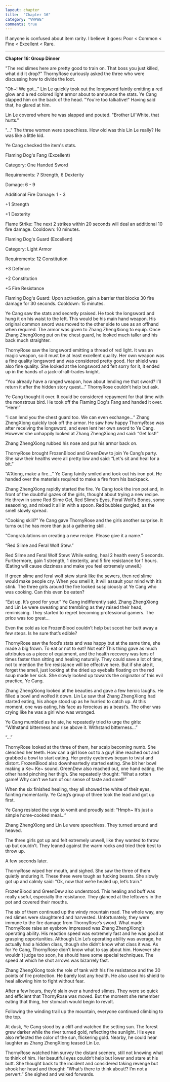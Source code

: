 ```yaml
---
layout: chapter
title:  "Chapter 16"
category: "VWPWE"
comments: true
---
```


If anyone is confused about item rarity. I believe it goes: Poor < Common < Fine < Excellent < Rare.

---

**Chapter 16: Group Dinner**

"The red slimes here are pretty good to train on. That boss you just killed, what did it drop?" ThornyRose curiously asked the three who were discussing how to divide the loot.

"Oh~! We got..." Lin Le quickly took out the longsword faintly emitting a red glow and a red colored light armor about to announce the stats. Ye Cang slapped him on the back of the head. "You're too talkative!" Having said that, he glared at him.

Lin Le covered where he was slapped and pouted. "Brother Lil'White, that hurts."

"..." The three women were speechless. How old was this Lin Le really? He was like a little kid.

Ye Cang checked the item's stats.

Flaming Dog's Fang (Excellent)

Category: One Handed Sword

Requirements: 7 Strength, 6 Dexterity

Damage: 6 - 9

Additional Fire Damage: 1 - 3

+1 Strength

+1 Dexterity

Flame Strike: The next 2 strikes within 20 seconds will deal an additional 10 fire damage. Cooldown: 10 minutes.

Flaming Dog's Guard (Excellent)

Category: Light Armor

Requirements: 12 Constitution

+3 Defence

+2 Constitution

+5 Fire Resistance

Flaming Dog's Guard: Upon activation, gain a barrier that blocks 30 fire damage for 30 seconds. Cooldown: 15 minutes.

Ye Cang saw the stats and secretly praised. He took the longsword and hung it on his waist to the left. This would be his main hand weapon. His original common sword was moved to the other side to use as an offhand when required. The armor was given to Zhang ZhengXiong to equip. Once Zhang ZhengXiong put on the chest guard, he looked much taller and his back much straighter.

ThornyRose saw the longsword emitting a thread of red light. It was an magic weapon, so it must be at least excellent quality. Her own weapon was a fine quality longsword and was considered pretty good. Her shield was also fine quality. She looked at the longsword and felt sorry for it, it ended up in the hands of a jack-of-all-trades knight. 

“You already have a ranged weapon, how about lending me that sword? I’ll return it after the hidden story quest…” ThornyRose couldn’t help but ask.

Ye Cang thought it over. It could be considered repayment for that time with the monstrous bird. He took off the Flaming Dog's Fang and handed it over. “Here!”

“I can lend you the chest guard too. We can even exchange…” Zhang ZhengXiong quickly took off the armor. He saw how happy ThornyRose was after receiving the longsword, and even lent her own sword to Ye Cang. However she unhappily looked at Zhang ZhengXiong and said: “Get lost!”

Zhang ZhengXiong rubbed his nose and put his armor back on.

ThornyRose brought FrozenBlood and GreenDew to join Ye Cang’s party. She saw their healths were all pretty low and said: “Let's sit and heal for a bit.”

“A’Xiong, make a fire…” Ye Cang faintly smiled and took out his iron pot. He handed over the materials required to make a fire from his backpack. 

Zhang ZhengXiong rapidly started the fire. Ye Cang took the iron pot and, in front of the doubtful gazes of the girls, thought about trying a new recipe.  He threw in some Red Slime Gel, Red Slime’s Eyes, Feral Wolf’s Bones, some seasoning, and mixed it all in with a spoon. Red bubbles gurgled, as the smell slowly spread. 

“Cooking skill?” Ye Cang gave ThornyRose and the girls another surprise. It turns out he has more than just a gathering skill. 

“Congratulations on creating a new recipe. Please give it a name.”

“Red Slime and Feral Wolf Stew.”

Red Slime and Feral Wolf Stew: While eating, heal 2 health every 5 seconds. Furthermore, gain 1 strength, 1 dexterity, and 5 fire resistance for 1 hours. (Eating will cause dizziness and make you feel extremely unwell.)

If green slime and feral wolf stew stunk like the sewers, then red slime would make people cry. When you smell it, it will assault your mind with it’s stink. The three girls around the fire looked suspiciously at Ye Cang who was cooking. Can this even be eaten?

“Eat up. It’s good for your.” Ye Cang indifferently said. Zhang ZhengXiong and Lin Le were sweating and trembling as they raised their head, reminiscing. They started to regret becoming professional gamers. The price was too great…

Even the cold as ice FrozenBlood couldn’t help but scoot her butt away a few steps. Is he sure that’s edible?

ThornyRose saw the food’s stats and was happy but at the same time, she made a big frown. To eat or not to eat? Not eat? This thing gave as much attributes as a piece of equipment, and the health recovery was tens of times faster than sitting and healing naturally. They could save a lot of time, not to mention the fire resistance will be effective here. But if she ate it, forget the smell, just looking at the dried up eyeballs floating on the red soup made her sick. She slowly looked up towards the originator of this evil practice, Ye Cang.

Zhang ZhengXiong looked at the beauties and gave a few heroic laughs. He filled a bowl and wolfed it down. Lin Le saw that Zhang ZhengXiong had started eating, his ahoge stood up as he hurried to catch up. At this moment, one was eating, his face as ferocious as a beast’s. The other was crying like he was a girl who was wronged.

Ye Cang mumbled as he ate, he repeatedly tried to urge the girls: “Withstand bitterness and rise above it. Withstand bitterness...”

“...”

ThornyRose looked at the three of them, her scalp becoming numb. She clenched her teeth. How can a girl lose out to a guy! She reached out and grabbed a bowl to start eating. Her pretty eyebrows began to twist and distort. FrozenBlood also downheartedly started eating. She bit her bowl making a Ke~ Ke~ sound. GreenDew also reached out, one hand eating, the other hand pinching her thigh. She repeatedly thought: “What a rotten game! Why can’t we turn of our sense of taste and smell!”

When the six finished healing, they all showed the white of their eyes, fainting momentarily. Ye Cang’s group of three took the lead and got up first.

Ye Cang resisted the urge to vomit and proudly said: “Hmph~ It’s just a simple home-cooked meal...”

Zhang ZhengXiong and Lin Le were speechless. They turned around and heaved.

The three girls got up and felt extremely unwell, like they wanted to throw up but couldn’t. They leaned against the warm rocks and tried their best to throw up. 

A few seconds later.

ThornyRose wiped her mouth, and sighed. She saw the three of them quietly enduring it. These three were tough as fucking beasts. She slowly got up and calmly said: “Ok, now that we’re healed up, let’s train.”

FrozenBlood and GreenDew also understood. This healing and buff was really useful, especially the resistance. They glanced at the leftovers in the pot and covered their mouths.

The six of them continued up the windy mountain road. The whole way, any red slimes were slaughtered and harvested. Unfortunately, they were immune to the fire damage from ThornyRose’s sword. What made ThornyRose raise an eyebrow impressed was Zhang ZhengXiong’s operating ability. His reaction speed was extremely fast and he was good at grasping opportunities. Although Lin Le’s operating ability was average, he actually had a hidden class, though she didn’t know what class it was. As for Ye Cang, ThornyRose didn’t know what to say about him. However she wouldn’t judge too soon, he should have some special techniques. The speed at which he shot arrows was bizarrely fast.

Zhang ZhengXiong took the role of tank with his fire resistance and the 30 points of fire protection. He barely lost any health. He also used his shield to heal allowing him to fight without fear.

After a few hours, they’d slain over a hundred slimes. They were so quick and efficient that ThornyRose was moved. But the moment she remember eating that thing, her stomach would begin to revolt.

Following the winding trail up the mountain, everyone continued climbing to the top.

At dusk, Ye Cang stood by a cliff and watched the setting sun. The forest grew darker while the river turned gold, reflecting the sunlight. His eyes also reflected the color of the sun, flickering gold. Nearby, he could hear laughter as Zhang ZhengXiong teased Lin Le. 

ThornyRose watched him survey the distant scenery, still not knowing what to think of him. Her beautiful eyes couldn’t help but lower and stare at his butt. She thought back to the incident and considered taking revenge but shook her head and thought: “What’s there to think about!? I’m not a pervert.” She sighed and walked forwards.